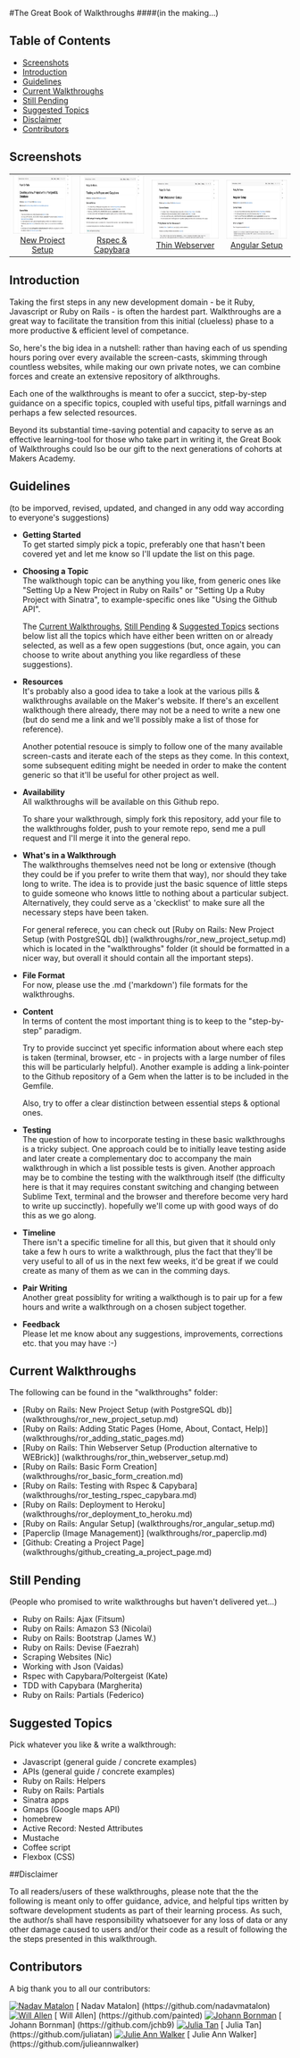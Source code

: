 #The Great Book of Walkthroughs 
####(in the making...)

## Table of Contents

* [Screenshots](#screenshots)
* [Introduction](#introduction)
* [Guidelines](#guidelines)
* [Current Walkthroughs](#current-walkthroughs)
* [Still Pending](#still-pending)
* [Suggested Topics](#suggested-topics)
* [Disclaimer](#disclaimer)
* [Contributors](#contributors)


## Screenshots

<table>
	<tr>
		<td align="center" width="190px" >
			<a href="https://raw.githubusercontent.com/nadavmatalon/great_book_of_walkthroughs/master/images/great_book_1.jpg">
				<img src="images/great_book_1.jpg" height="105px" />
				New Project Setup
			</a>
		</td>
		<td align="center" width="190px" >
			<a href="https://raw.githubusercontent.com/nadavmatalon/great_book_of_walkthroughs/master/images/great_book_2.jpg">
				<img src="images/great_book_2.jpg" height="105px" />
				Rspec & Capybara
			</a>
		</td>
      <td align="center" width="190px" >
         <a href="https://raw.githubusercontent.com/nadavmatalon/great_book_of_walkthroughs/master/images/great_book_3.jpg">
            <img src="images/great_book_3.jpg" height="105px" />
            Thin Webserver
         </a>
      </td>
      <td align="center" width="190px" >
         <a href="https://raw.githubusercontent.com/nadavmatalon/great_book_of_walkthroughs/master/images/great_book_4.jpg">
            <img src="images/great_book_4.jpg" height="105px" />
            Angular Setup
         </a>
      </td>
	</tr>
</table>


##  Introduction

<p>Taking the first steps in any new development domain - be it Ruby, Javascript or Ruby 
on Rails - is often the hardest part. Walkthroughs are a great way to facilitate the transition 
from this initial (clueless) phase to a more productive & efficient level of competance.</p>

<p>So, here's the big idea in a nutshell: rather than having each of us spending hours 
poring over every available the screen-casts, skimming through countless websites, while 
making our own private notes, we can combine forces and create an extensive repository of 
alkthroughs.</p>

<p>Each one of the walkthroughs is meant to ofer a succict, step-by-step guidance on a 
specific topics, coupled with useful tips, pitfall warnings and perhaps a few selected 
resources.</p> 

<p>Beyond its substantial time-saving potential and capacity to serve as an effective 
learning-tool for those who take part in writing it, the Great Book of Walkthroughs could 
lso be our gift to the next generations of cohorts at Makers Academy.</p>


## Guidelines

   (to be imporved, revised, updated, and changed in any odd way according to everyone's 
suggestions)  

* __Getting Started__  
   To get started simply pick a topic, preferably one that hasn't been covered yet and 
let me know so I'll update the list on this page.

* __Choosing a Topic__  
   The walkthough topic can be anything you like, from generic ones like "Setting Up a 
New Project in Ruby on Rails" or "Setting Up a Ruby Project with Sinatra", 
to example-specific ones like "Using the Github API".  

   The [Current Walkthroughs](#current-walkthroughs), [Still Pending](#still-pending) & [Suggested   Topics](#suggested-topics) sections below list all the topics which have either been written on or 
already selected, as well as a few open suggestions (but, once again, you can choose to write about 
anything you like regardless of these suggestions).  

* __Resources__  
   It's probably also a good idea to take a look at the various pills & walkthroughs 
available on the Maker's website. If there's an excellent walkthough there already, 
there may not be a need to write a new one (but do send me a link and we'll possibly 
make a list of those for reference).   

   Another potential resouce is simply to follow one of the many available 
screen-casts and iterate each of the steps as they come. In this context, 
some subsequent editing might be needed in order to make the content generic so that 
it'll be useful for other project as well.

* __Availability__   
   All walkthroughs will be available on this Github repo.  

   To share your walkthrough, simply fork this repository, add your file to the 
walkthroughs folder, push to your remote repo, send me a pull request and I'll 
merge it into the general repo.  

* __What's in a Walkthrough__   
   The walkthroughs themselves need not be long or extensive (though they could be if 
you prefer to write them that way), nor should they take long to write. The idea is to 
provide just the basic squence of little steps to guide someone who knows little to 
nothing about a particular subject. Alternatively, they could serve as a 'ckecklist' 
to make sure all the necessary steps have been taken.  

   For general referece, you can check out [Ruby on Rails: New Project Setup (with PostgreSQL db)] (walkthroughs/ror_new_project_setup.md) which is located in the "walkthroughs" folder (it 
should be formatted in a nicer way, but overall it should contain all the important steps).  

* __File Format__   
   For now, please use the .md ('markdown') file formats for the walkthroughs.

* __Content__   
   In terms of content the most important thing is to keep to the "step-by-step" paradigm.

   Try to provide succinct yet specific information about where each step is taken 
(terminal, browser, etc - in projects with a large number of files this will be 
particularly helpful). Another example is adding a link-pointer to the Github 
repository of a Gem when the latter is to be included in the Gemfile.

   Also, try to offer a clear distinction between essential steps & optional ones.

* __Testing__   
   The question of how to incorporate testing in these basic walkthroughs is a tricky 
subject. One approach could be to initially leave testing aside and later create 
a complementary doc to accompany the main walkthrough in which a list possible tests 
is given. Another approach may be to combine the testing with the walkthrough itself 
(the difficulty here is that it may requires constant switching and changing between 
Sublime Text, terminal and the browser and therefore become very hard to write up succinctly). 
hopefully we'll come up with good ways of do this as we go along.

* __Timeline__   
   There isn't a specific timeline for all this, but given that it should only take a few h
ours to write a walkthrough, plus the fact that they'll be very useful to all of us in 
the next few weeks, it'd be great if we could create as many of them as we can in the 
comming days.

* __Pair Writing__   
   Another great possiblity for writing a walkthough is to pair up for a few hours and write a walkthrough on a chosen subject together.

* __Feedback__   
   Please let me know about any suggestions, improvements, corrections etc. that you may have :-)


## Current Walkthroughs

The following can be found in the "walkthroughs" folder:  

* [Ruby on Rails: New Project Setup (with PostgreSQL db)] (walkthroughs/ror_new_project_setup.md)
* [Ruby on Rails: Adding Static Pages (Home, About, Contact, Help)] (walkthroughs/ror_adding_static_pages.md)
* [Ruby on Rails: Thin Webserver Setup (Production alternative to WEBrick)] (walkthroughs/ror_thin_webserver_setup.md)
* [Ruby on Rails: Basic Form Creation] (walkthroughs/ror_basic_form_creation.md)
* [Ruby on Rails: Testing with Rspec & Capybara] (walkthroughs/ror_testing_rspec_capybara.md)
* [Ruby on Rails: Deployment to Heroku] (walkthroughs/ror_deployment_to_heroku.md)
* [Ruby on Rails: Angular Setup] (walkthroughs/ror_angular_setup.md)
* [Paperclip (Image Management)] (walkthroughs/ror_paperclip.md)
* [Github: Creating a Project Page] (walkthroughs/github_creating_a_project_page.md)


## Still Pending

(People who promised to write walkthroughs but haven't delivered yet...)  

* Ruby on Rails: Ajax (Fitsum)	
* Ruby on Rails: Amazon S3 (Nicolai)
* Ruby on Rails: Bootstrap (James W.)
* Ruby on Rails: Devise (Faezrah)
* Scraping Websites (Nic)
* Working with Json (Vaidas)
* Rspec with Capybara/Poltergeist (Kate)
* TDD with Capybara (Margherita)
* Ruby on Rails: Partials (Federico)


## Suggested Topics

Pick whatever you like & write a walkthrough:  

* Javascript (general guide / concrete examples)
* APIs (general guide / concrete examples)
* Ruby on Rails: Helpers
* Ruby on Rails: Partials
* Sinatra apps
* Gmaps (Google maps API)
* homebrew
* Active Record: Nested Attributes
* Mustache
* Coffee script
* Flexbox (CSS)


##Disclaimer

To all readers/users of these walkthroughs, please note that the the following is meant 
only to offer guidance, advice, and helpful tips written by software development students 
as part of their learning process. As such, the author/s shall have responsibility whatsoever 
for any loss of data or any other damage caused to users and/or their code as a result of 
following the the steps presented in this walkthrough.


## Contributors

A big thank you to all our contributors:

<a href= "https://github.com/nadavmatalon">
<img alt="Nadav Matalon" data-user="7" height="20"  
src="https://avatars3.githubusercontent.com/u/7556253?v=2&amp;s=40" width="20"></a>
[    Nadav Matalon] (https://github.com/nadavmatalon)

<a href= "https://github.com/painted">
<img alt="Will Allen" data-user="7057258" height="20"  src="https://avatars3.githubusercontent.com/u/7057258?v=2&amp;s=40" width="20"></a>
[    Will Allen] (https://github.com/painted)

<a href= "https://github.com/jchb9">
<img alt="Johann Bornman" data-user="7556226" height="20"  src="https://avatars3.githubusercontent.com/u/7556226?v=2&amp;s=40" width="20"><a>
[    Johann Bornman] (https://github.com/jchb9)

<a href= "https://github.com/juliatan">
<img alt="Julia Tan" data-user="7389546" height="20"  src="https://avatars3.githubusercontent.com/u/7389546?v=2&amp;s=40" width="20"></a>
[    Julia Tan] (https://github.com/juliatan)

<a href="https://github.com/julieannwalker">
<img alt="Julie Ann Walker" data-user="7127430" height="20"  src="https://avatars3.githubusercontent.com/u/7127430?v=2&amp;s=40" width="20"></a>
[    Julie Ann Walker] (https://github.com/julieannwalker)

